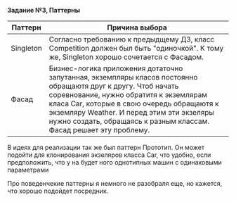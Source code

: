 **Задание №3, Паттерны**

Паттерн    | Причина выбора
-----------|----------------------
Singleton  | Согласно требованию к предыдщему ДЗ, класс Competition должен был быть "одиночкой". К тому же, Singleton хорошо сочетается с Фасадом.
Фасад      | Бизнес-логика приложения дотаточно запутанная, экземпляры класов постоянно обращаютя друг к другу. Чтоб начать соревнование, нужно обратитя к экземлярам класа Car, которые в свою очередь обращаютя к экземляру Weather. И перед этим эти экзеляры нужно создать, обращаясь к разным классам. Фасад решает эту проблему.

В идеях для реализации так же был паттерн Прототип. Он может подойти для клонирования экзеляров класса Car, что удобно, если предположить, что у на будет ного однотипных машин с одинаковыми параметрами

Про поведенчекие паттерны я немного не разобраля еще, но кажется, что хорошо подойдет посредник.